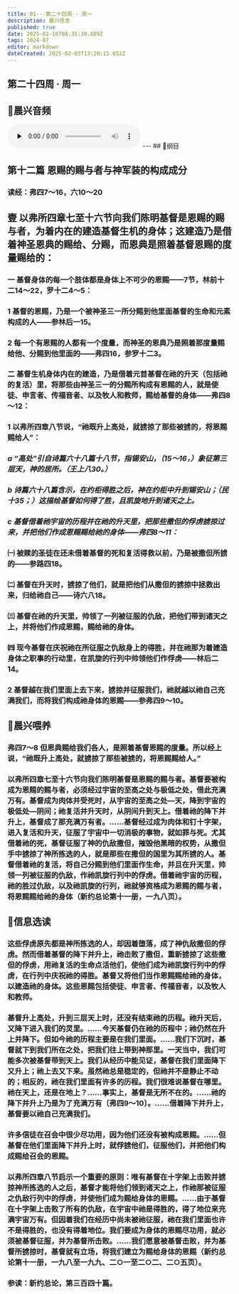 ```yaml
---
title: 01---第二十四周 · 周一
description: 晨兴信息
published: true
date: 2025-02-16T08:35:30.809Z
tags: 2024-07
editor: markdown
dateCreated: 2025-02-03T13:20:15.652Z
---
```


## 第二十四周 · 周一

## 🎵晨兴音频
<audio id="audio" controls="" preload="none">
      <source id="mp3" src="/2024-07/week24/week24day1.mp3">
</audio>
---
## 📖纲目

## 第十二篇    恩赐的赐与者与神军装的构成成分

### 读经：弗四7～16，六10～20

## 壹	以弗所四章七至十六节向我们陈明基督是恩赐的赐与者，为着内在的建造基督生机的身体；这建造乃是借着神圣恩典的赐给、分赐，而恩典是照着基督恩赐的度量赐给的：

### 一	基督身体的每一个肢体都是身体上不可少的恩赐——7节，林前十二14～22，罗十二4～5：

### 1	基督的恩赐，乃是一个被神圣三一所分赐到他里面基督的生命和元素构成的人——参林后一15。

### 2	每一个有恩赐的人都有一个度量，而神圣的恩典乃是照着那度量赐给他、分赐到他里面的——弗四16，参罗十二3。

### 二	基督生机身体内在的建造，乃是借着元首基督在祂的升天（包括祂的复活）里，将那些由神圣三一的分赐所构成有恩赐的人，就是使徒、申言者、传福音者、以及牧人和教师，赐给基督的身体——弗四8～12：

### 1	以弗所四章八节说，“祂既升上高处，就掳掠了那些被掳的，将恩赐赐给人”：

### *a	“高处”引自诗篇六十八篇十八节，指锡安山，（15～16，）象征第三层天，神的居所。（王上八30。）*

### *b	诗篇六十八篇含示，在约柜得胜之后，神在约柜中升到锡安山；（民十35；）这描绘基督如何得了胜，且凯旋地升到诸天之上。*

### *c	基督借着祂宇宙的历程并在祂的升天里，把那些撒但的俘虏掳掠过来，并把他们作成恩赐赐给祂的身体——弗四8～11：*

### ㈠	被赎的圣徒在还未借着基督的死和复活得救以前，乃是被撒但所掳的——参路四18。

### ㈡	基督在升天时，掳掠了他们，就是把他们从撒但的掳掠中拯救出来，归给祂自己——诗六八18。

### ㈢	基督在祂的升天里，帅领了一列被征服的仇敌，把他们带到诸天之上，并将他们作成恩赐，赐给祂的身体。

### ㈣	现今基督在庆祝祂在所征服之仇敌身上的得胜，并在祂那为着建造身体之职事的行动里，在凯旋的行列中帅领他们作俘虏——林后二14。

### 2	基督越在我们里面上去下来，掳掠并征服我们，祂就越以祂自己充满我们，而将我们构成祂身体的恩赐——参弗四9～10。

## 📖晨兴喂养

### **弗四7～8**    **但恩典赐给我们各人，是照着基督恩赐的度量。所以经上说，“祂既升上高处，就掳掠了那些被掳的，将恩赐赐给人。”**

### 以弗所四章七至十六节向我们陈明基督是恩赐的赐与者。基督要被构成为恩赐的赐与者，必须经过宇宙的至高之处与极低之处，借此充满万有。基督成为肉体并受死时，从宇宙的至高之处—天，降到宇宙的极低处—阴间；祂复活并升天时，从阴间升到天上。借着祂的降下并升上，基督成了那充满万有者。……基督经过成为肉体和钉十字架，进入复活和升天，征服了宇宙中一切消极的事物，就如罪与死。尤其借着祂的死，基督征服了神的仇敌撒但，摧毁他黑暗的权势，从撒但手中掳掠了神所拣选的人，就是那些在撒但的国里为其所掳的人。基督借着祂的复活，将自己分赐到他们里面作生命，并且在升天里，帅领一列被征服的仇敌，作祂凯旋行列中的俘虏。借着祂宇宙的历程，祂的胜过仇敌，以及祂凯旋的行列，祂就够资格成为恩赐的赐与者，将恩赐赐给祂的身体（新约总论第十一册，一九八页）。

## 📖信息选读

### 这些俘虏原先都是神所拣选的人，却因着堕落，成了神仇敌撒但的俘虏。然而借着基督的降下并升上，祂击败了撒但，重新掳掠了这些撒但的俘虏，用祂复活的生命点活他们，使他们成为祂凯旋行列中的俘虏，在行列中庆祝祂的得胜。基督又将他们当作恩赐赐给祂的身体，以建造祂的身体。这些恩赐包括使徒、申言者、传福音者，以及牧人和教师。

### 基督升上高处，升到三层天上时，还没有结束祂的历程。祂升天后，又降下进入我们的灵里。……今天基督仍在祂的历程中；祂仍然在升上并降下。但如今祂的历程主要是在我们里面。……我们下沉时，基督就下到我们所在之处，把我们往上带到神那里。一天当中，我们可能多次被基督带到天上。我们从经历中能见证，基督在我们里面降下又升上；祂上去又下来。虽然祂总是稳定的，但祂并不是静止不动的；相反的，祂在我们里面有许多的历程。我们很难说基督在哪里。祂在天上，还是在地上？……事实上，基督是无所不在的。……祂的降下并升上乃是为了充满万有〔弗四9～10〕。……借着降下并升上，基督要以祂自己充满我们。

### 许多信徒在召会中很少尽功用，因为他们还没有被构成恩赐。……但基督在他们里面降下并升上时，就俘掳他们，征服他们，并把他们构成赐给召会的恩赐。

### 以弗所四章八节启示一个重要的原则：唯有基督在十字架上击败并掳掠神所拣选的人之后，基督才能将他们领到诸天之上，作祂那被征服之仇敌行列中的俘虏，并使他们成为赐给身体的恩赐。……由于基督在十字架上击败了所有的仇敌，在宇宙中祂是得胜的，得了地位来充满宇宙万有。但因着我们在经历中尚未被祂征服，祂在我们里面也许不是得胜的，也没有得着地位。我们要成为身体的恩赐尽功用，就必须被基督征服，并为基督所击败。……我们愿意被基督击败，并为基督所掳掠时，基督就有立场，将我们建立为赐给身体的恩赐（新约总论第十一册，一九八至一九九、二○一至二○二、二○五页）。

### 参读：新约总论，第三百四十篇。

<!-- Google tag (gtag.js) -->

<script async src="https://www.googletagmanager.com/gtag/js?id=G-1P8709Z16T"></script>

<script>


 window.dataLayer = window.dataLayer || [];

 function gtag(){dataLayer.push(arguments);}

 gtag('js', new Date());



 gtag('config', 'G-1P8709Z16T');

</script>